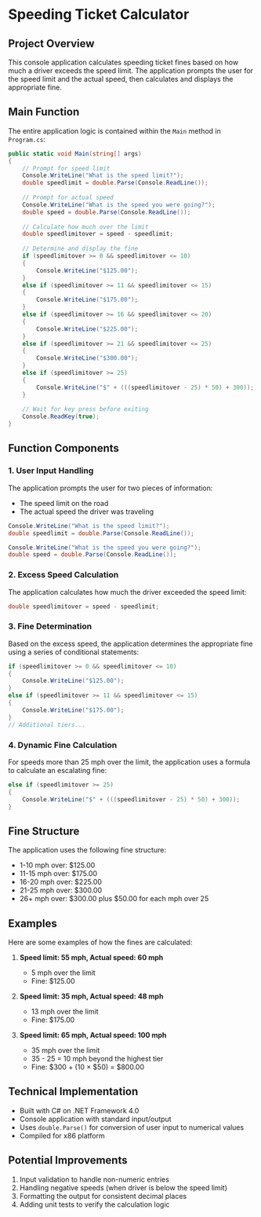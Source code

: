 # Speeding Ticket Calculator

## Project Overview
This console application calculates speeding ticket fines based on how much a driver exceeds the speed limit. The application prompts the user for the speed limit and the actual speed, then calculates and displays the appropriate fine.

## Main Function

The entire application logic is contained within the `Main` method in `Program.cs`:

```csharp
public static void Main(string[] args)
{
    // Prompt for speed limit
    Console.WriteLine("What is the speed limit?");
    double speedlimit = double.Parse(Console.ReadLine());
    
    // Prompt for actual speed
    Console.WriteLine("What is the speed you were going?");
    double speed = double.Parse(Console.ReadLine());
    
    // Calculate how much over the limit
    double speedlimitover = speed - speedlimit;
    
    // Determine and display the fine
    if (speedlimitover >= 0 && speedlimitover <= 10)
    {
        Console.WriteLine("$125.00");
    }
    else if (speedlimitover >= 11 && speedlimitover <= 15)
    {
        Console.WriteLine("$175.00");
    }
    else if (speedlimitover >= 16 && speedlimitover <= 20)
    {
        Console.WriteLine("$225.00");
    }
    else if (speedlimitover >= 21 && speedlimitover <= 25)
    {
        Console.WriteLine("$300.00");
    }
    else if (speedlimitover >= 25)
    {
        Console.WriteLine("$" + (((speedlimitover - 25) * 50) + 300));
    }
    
    // Wait for key press before exiting
    Console.ReadKey(true);
}
```

## Function Components

### 1. User Input Handling
The application prompts the user for two pieces of information:
- The speed limit on the road
- The actual speed the driver was traveling

```csharp
Console.WriteLine("What is the speed limit?");
double speedlimit = double.Parse(Console.ReadLine());

Console.WriteLine("What is the speed you were going?");
double speed = double.Parse(Console.ReadLine());
```

### 2. Excess Speed Calculation
The application calculates how much the driver exceeded the speed limit:

```csharp
double speedlimitover = speed - speedlimit;
```

### 3. Fine Determination
Based on the excess speed, the application determines the appropriate fine using a series of conditional statements:

```csharp
if (speedlimitover >= 0 && speedlimitover <= 10)
{
    Console.WriteLine("$125.00");
}
else if (speedlimitover >= 11 && speedlimitover <= 15)
{
    Console.WriteLine("$175.00");
}
// Additional tiers...
```

### 4. Dynamic Fine Calculation
For speeds more than 25 mph over the limit, the application uses a formula to calculate an escalating fine:

```csharp
else if (speedlimitover >= 25)
{
    Console.WriteLine("$" + (((speedlimitover - 25) * 50) + 300));
}
```

## Fine Structure

The application uses the following fine structure:
- 1-10 mph over: $125.00
- 11-15 mph over: $175.00
- 16-20 mph over: $225.00
- 21-25 mph over: $300.00
- 26+ mph over: $300.00 plus $50.00 for each mph over 25

## Examples

Here are some examples of how the fines are calculated:

1. **Speed limit: 55 mph, Actual speed: 60 mph**
   - 5 mph over the limit
   - Fine: $125.00

2. **Speed limit: 35 mph, Actual speed: 48 mph**
   - 13 mph over the limit
   - Fine: $175.00

3. **Speed limit: 65 mph, Actual speed: 100 mph**
   - 35 mph over the limit
   - 35 - 25 = 10 mph beyond the highest tier
   - Fine: $300 + (10 × $50) = $800.00

## Technical Implementation
- Built with C# on .NET Framework 4.0
- Console application with standard input/output
- Uses `double.Parse()` for conversion of user input to numerical values
- Compiled for x86 platform

## Potential Improvements
1. Input validation to handle non-numeric entries
2. Handling negative speeds (when driver is below the speed limit)
3. Formatting the output for consistent decimal places
4. Adding unit tests to verify the calculation logic
